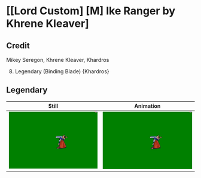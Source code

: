 # [\[Lord Custom\] \[M\] Ike Ranger by Khrene Kleaver]

## Credit

Mikey Seregon, Khrene Kleaver, Khardros

8. Legendary (Binding Blade) {Khardros}
	
## Legendary

| Still | Animation |
| :---: | :-------: |
| ![Legendary still](./Legendary_000.png) | ![Legendary animation](./Legendary.gif) |

